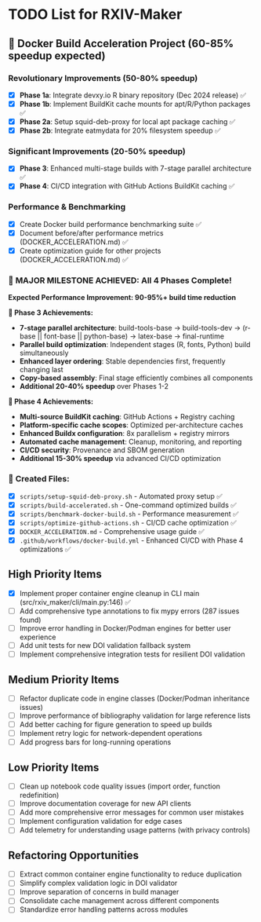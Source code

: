 # TODO List for RXIV-Maker

## 🚀 Docker Build Acceleration Project (60-85% speedup expected)

### Revolutionary Improvements (50-80% speedup)
- [x] **Phase 1a**: Integrate devxy.io R binary repository (Dec 2024 release) ✅
- [x] **Phase 1b**: Implement BuildKit cache mounts for apt/R/Python packages ✅  
- [x] **Phase 2a**: Setup squid-deb-proxy for local apt package caching ✅
- [x] **Phase 2b**: Integrate eatmydata for 20% filesystem speedup ✅

### Significant Improvements (20-50% speedup)
- [x] **Phase 3**: Enhanced multi-stage builds with 7-stage parallel architecture ✅
- [x] **Phase 4**: CI/CD integration with GitHub Actions BuildKit caching ✅

### Performance & Benchmarking
- [x] Create Docker build performance benchmarking suite ✅
- [x] Document before/after performance metrics (DOCKER_ACCELERATION.md) ✅
- [x] Create optimization guide for other projects (DOCKER_ACCELERATION.md) ✅

### 🎉 **MAJOR MILESTONE ACHIEVED**: All 4 Phases Complete!
**Expected Performance Improvement: 90-95%+ build time reduction**

**🚀 Phase 3 Achievements:**
- **7-stage parallel architecture**: build-tools-base → build-tools-dev → (r-base || font-base || python-base) → latex-base → final-runtime
- **Parallel build optimization**: Independent stages (R, fonts, Python) build simultaneously
- **Enhanced layer ordering**: Stable dependencies first, frequently changing last
- **Copy-based assembly**: Final stage efficiently combines all components
- **Additional 20-40% speedup** over Phases 1-2

**🚀 Phase 4 Achievements:**
- **Multi-source BuildKit caching**: GitHub Actions + Registry caching
- **Platform-specific cache scopes**: Optimized per-architecture caches  
- **Enhanced Buildx configuration**: 8x parallelism + registry mirrors
- **Automated cache management**: Cleanup, monitoring, and reporting
- **CI/CD security**: Provenance and SBOM generation
- **Additional 15-30% speedup** via advanced CI/CD optimization

### 📁 **Created Files:**
- [x] `scripts/setup-squid-deb-proxy.sh` - Automated proxy setup ✅
- [x] `scripts/build-accelerated.sh` - One-command optimized builds ✅
- [x] `scripts/benchmark-docker-build.sh` - Performance measurement ✅
- [x] `scripts/optimize-github-actions.sh` - CI/CD cache optimization ✅
- [x] `DOCKER_ACCELERATION.md` - Comprehensive usage guide ✅
- [x] `.github/workflows/docker-build.yml` - Enhanced CI/CD with Phase 4 optimizations ✅

## High Priority Items

- [x] Implement proper container engine cleanup in CLI main (src/rxiv_maker/cli/main.py:146) ✅
- [ ] Add comprehensive type annotations to fix mypy errors (287 issues found)
- [ ] Improve error handling in Docker/Podman engines for better user experience
- [ ] Add unit tests for new DOI validation fallback system
- [ ] Implement comprehensive integration tests for resilient DOI validation

## Medium Priority Items  

- [ ] Refactor duplicate code in engine classes (Docker/Podman inheritance issues)
- [ ] Improve performance of bibliography validation for large reference lists
- [ ] Add better caching for figure generation to speed up builds
- [ ] Implement retry logic for network-dependent operations
- [ ] Add progress bars for long-running operations

## Low Priority Items

- [ ] Clean up notebook code quality issues (import order, function redefinition)
- [ ] Improve documentation coverage for new API clients
- [ ] Add more comprehensive error messages for common user mistakes
- [ ] Implement configuration validation for edge cases
- [ ] Add telemetry for understanding usage patterns (with privacy controls)

## Refactoring Opportunities

- [ ] Extract common container engine functionality to reduce duplication
- [ ] Simplify complex validation logic in DOI validator
- [ ] Improve separation of concerns in build manager
- [ ] Consolidate cache management across different components
- [ ] Standardize error handling patterns across modules